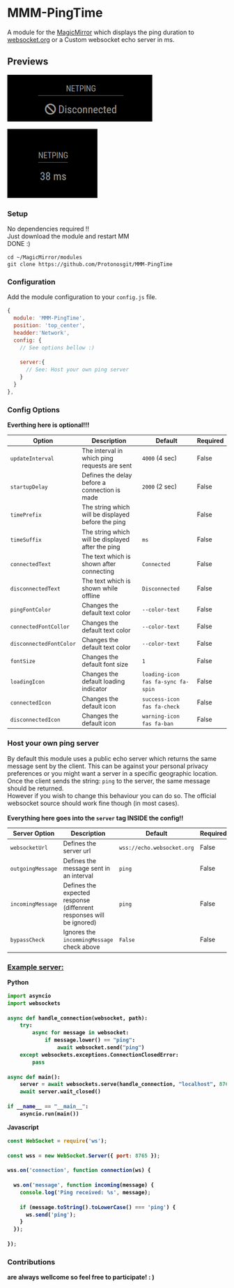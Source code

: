 
# MMM-PingTime

A module for the [MagicMirror](https://github.com/MagicMirrorOrg/MagicMirror) which displays the ping duration to [websocket.org](https://websocket.org/tools/websocket-echo-server/) or a Custom websocket echo server in ms.

## Previews

![disconnected](.github/discon-preview.png)

![pinging](.github/ping-peview.png)

### Setup

No dependencies required !!<br>
Just download the module and restart MM<br>
DONE :)


```shell
cd ~/MagicMirror/modules 
git clone https://github.com/Protonosgit/MMM-PingTime
```

### Configuration

Add the module configuration to your `config.js` file.

```js
{
  module: 'MMM-PingTime',
  position: 'top_center',
  headder:'Network',
  config: {
    // See options bellow :)

    server:{
      // See: Host your own ping server
    }
  }
},
```

### Config Options
 <b>Everthing here is optional!!!</b>

| Option |  Description | Default | Required |
|---|---|---|---|
| `updateInterval` | The interval in which ping requests are sent  | `4000` (4 sec)| False ||
| `startupDelay` | Defines the delay before a connection is made  | `2000` (2 sec)| False ||
| `timePrefix` | The string which will be displayed before the ping  || False ||
| `timeSuffix` | The string which will be displayed after the ping  | `ms`| False ||
| `connectedText` | The text which is shown after connecting  | `Connected`| False ||
| `disconnectedText` | The text which is shown while offline  | `Disconnected`| False ||
| `pingFontColor` | Changes the default text color  | `--color-text`| False ||
| `connectedFontCollor` | Changes the default text color  | `--color-text`| False ||
| `disconnectedFontColor` | Changes the default text color  | `--color-text`| False ||
| `fontSize` | Changes the default font size  | `1`| False ||
| `loadingIcon` | Changes the default loading indicator  | `loading-icon fas fa-sync fa-spin`| False ||
| `connectedIcon` | Changes the default icon  | `success-icon fas fa-check`| False ||
| `disconnectedIcon` | Changes the default icon   | `warning-icon fas fa-ban`| False ||

### Host your own ping server

By default this module uses a public echo server which returns the same message sent by the client. This can be against your personal privacy preferences or you might want a server in a specific geographic location.<br>
Once the client sends the string: `ping` to the server, the same message should be returned.<br>
However if you wish to change this behaviour you can do so.
The official websocket source should work fine though (in most cases).<br>
<br>
<b>Everything here goes into the `server` tag INSIDE the config!!</b>

| Server Option |  Description | Default | Required |
|---|---|---|---|
| `websocketUrl` | Defines the server url  | `wss://echo.websocket.org`| False ||
| `outgoingMessage` | Defines the message sent in an interval  |`ping`| False ||
| `incomingMessage` | Defines the expected response (diffenrent responses will be ignored)  | `ping`| False ||
| `bypassCheck` | Ignores the `incommingMessage` check above  | `False`| False ||


### [Example server:](https://socket.io/docs/v4/server-api/)

<b>Python<b>

```python
import asyncio
import websockets

async def handle_connection(websocket, path):
    try:
        async for message in websocket:
            if message.lower() == "ping":
                await websocket.send("ping")
    except websockets.exceptions.ConnectionClosedError:
        pass

async def main():
    server = await websockets.serve(handle_connection, "localhost", 8765)
    await server.wait_closed()

if __name__ == "__main__":
    asyncio.run(main())

```

<b>Javascript<b>

```js
const WebSocket = require('ws');

const wss = new WebSocket.Server({ port: 8765 });

wss.on('connection', function connection(ws) {

  ws.on('message', function incoming(message) {
    console.log('Ping received: %s', message);

    if (message.toString().toLowerCase() === 'ping') {
      ws.send('ping');
    }
  });

});

```

### Contributions
are always wellcome so feel free to participate!
: )
